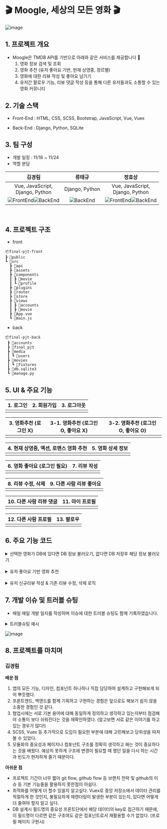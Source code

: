 # 🎬 Moogle, 세상의 모든 영화 🎬

![image](https://user-images.githubusercontent.com/100753588/205097355-6f5b5358-66f5-4355-97b8-601f6e24aa8e.png)

## 1️. 프로젝트 개요
- Moogle은 TMDB API를 기반으로 아래와 같은 서비스를 제공합니다 🎥
  1) 영화 정보 검색 및 조회
  2) 영화 추천 (유저 좋아요 기반, 현재 상영중, 장르별)
  3) 영화에 대한 리뷰 작성 및 좋아요 남기기
  4) 유저간 팔로우 기능, 리뷰 댓글 작성 등을 통해 다른 유저들과도 소통할 수 있는 영화 커뮤니티


## 2. 기술 스택
- Front-End
  : HTML, CSS, SCSS, Bootstrap, JavaScript, Vue, Vuex

- Back-End
  : Django, Python, SQLite

## 3. 팀 구성
- 개발 일정 : 11/16 ~ 11/24
- 역할 분담

| **김경림** |   **류태규** |   **정효상**   |
| :--------------: | :------------------: | :-----------------: |
| Vue, JavaScript, <br> Django, Python |   Django, Python |   Vue, JavaScript, <br> Django, Python   |
| ![FrontEnd](https://img.shields.io/badge/FrontEnd-4A06F)![BackEnd](https://img.shields.io/badge/BackEnd-0C4B33)|  ![BackEnd](https://img.shields.io/badge/BackEnd-0C4B33) | ![FrontEnd](https://img.shields.io/badge/FrontEnd-4A06F)![BackEnd](https://img.shields.io/badge/BackEnd-0C4B33) |

<br>
  


## 4. 프로젝트 구조
- front
```
📦final-pjt-front
┣ 📂public
┗ 📂src
  ┣ 📂api
  ┣ 📂assets
  ┣ 📂components
  ┃ ┣ 📂movie
  ┃ ┗ 📂profile
  ┣ 📂plugins
  ┣ 📂router
  ┣ 📂store
  ┣ 📂views
  ┃ ┣ 📂accounts
  ┃ ┣ 📂movie
  ┣ 📜App.vue
  ┗ 📜main.js
```
- back
```
📦final-pjt-back
 ┣ 📂accounts
 ┣ 📂final_pjt
 ┣ 📂media
 ┃ ┗ 📂users
 ┣ 📂movies
 ┃ ┗ 📂fixtures
 ┣ 📜db.sqlite3
 ┗ 📜manage.py
```

## 5. UI & 주요 기능
| 1. 로그인 | 2. 회원가입 | 3. 로그아웃 |
|----------|----------| ----------|
|    |    |    |

| 3. 영화추천 (로그인 X) | 3-1. 영화추천 (로그인 O, 좋아요 X) | 3-2. 영화추천 (로그인 O, 좋아요 O) |
|----------|----------|----------|
|    |    |    |

| 4. 현재 상영중, 액션, 로맨스 영화 추천 | 5. 영화 상세 정보 |
|----------|----------|
|    |    |

| 6. 영화 좋아요 (로그인 필요) | 7. 리뷰 작성 |
|----------|----------|
|    |    |

| 8. 리뷰 수정, 삭제 | 9. 다른 사람 리뷰 좋아요 |
|----------|----------|
|    |    |

| 10. 다른 사람 리뷰 댓글 | 11. 마이 프로필 |
|----------|----------|
|    |    |

| 12. 다른 사람 프로필 | 13. 팔로우 |
|----------|----------|
|    |    |

## 6. 주요 기능 코드
<details>
<summary>선택한 영화가 DB에 있다면 DB 정보 불러오기, 없다면 DB 저장후 해당 정보 불러오기</summary>
<div markdown="1">

```javascript
getMovieDetail() {
  // 먼저 DB에 있는지 확인
  axios({
    method: 'get',
    url: API_URL + `/movies/${this.$route.params.movie_id}/`,
  })
  .then((res) => {
    this.movie = res.data
  })
  .catch((error) => {
    console.log(error)

    // DB에 없으면 TMDB에서 가져온 데이터를 DB에 저장
    axios({
      method: 'get',
      url: API_URL + `/movies/${this.$route.params.movie_id}/`,
      data: {
        id: this.$route.params.movie_id,
      }
    })
      .then((response) => {
        console.log(response)
      })
      .catch((error) => {
        console.log(error)
      })
  })
},
```

</div>
</details>

<br>

<details>
<summary>유저 좋아요 기반 영화 추천</summary>
<div markdown="1">

```python
@api_view(['GET'])
def recommend(request,user_pk):
    print(request)
    file_path = "movies/fixtures/movies.json"

    with open(file_path, 'r', encoding="UTF-8") as f:
        data = json.load(f)
    new_data = []
    for d in data:
        new_data.append({
            'pk': d['pk'],
            'adult': d['fields']['adult'],
            'overview': d['fields']['overview'],
            'title': d['fields']['title'],
            'poster_path': d['fields']['poster_path'],
            'genres': d['fields']['genres'],
            'vote_average': d['fields']['vote_average'],
        })

    new_data = pd.DataFrame(new_data)

    new_data['overview'].isnull().sum()
    new_data['overview'] = new_data['overview'].fillna('')
    new_data['overview'].isnull().sum() #0 으로 바뀜 내적하면 모두 0 나옴

    tfidf=TfidfVectorizer(stop_words='english') #불용어 제거
    tfidf_mat=tfidf.fit_transform(new_data['overview']).toarray()

    def cos_sim2(X,Y):
        return np.dot(X,Y)/((norm(X)*norm(Y))+1e-7)

    def top_match_ar2(new_data, name, rank=5,simf=cos_sim2):
        sim=[]
        for i in range(len(new_data)):
            if name != i:
                sim.append((simf(new_data[i],new_data[name]),i))
        sim.sort()
        sim.reverse()
        return sim[:rank]

    
    user = get_object_or_404(get_user_model(),pk = user_pk)
    lst1 = list(user.like_movies.all().values())    # 좋아요 누른 영화 리스트
    lst = []    # 새로운 리스트
    movieList = []

    if len(lst1) >= 3:                      # 좋아요를 누른 영화가 3개 이상일 경우
        for elt in lst1:
            lst.append(elt['title'])
    else:                                   # 좋아요를 누른 영화가 3개 미만일 경우
        lst1.append(list(Movie.objects.all().values),3 )
        for elt in lst1:
            lst.append(elt['title'])                        
        
    movieList = random.sample(lst,3)
    recommend_lst = set()
    res_list = []
    for movie_name in movieList:
        # 여기에 영화 이름 동적으로 할당
        movie_idx = list(new_data['title']).index(movie_name)
        for sim, movie_id in top_match_ar2(tfidf_mat, movie_idx ,20):
            res_list.append(str({'id': new_data.loc[movie_id,'pk'], 'title' :new_data.loc[movie_id,'title'], 'poster_path' :new_data.loc[movie_id,'poster_path'], 'vote_average' :new_data.loc[movie_id,'vote_average']}))
        for res in res_list[:30]:
            recommend_lst.add(res)
    result = []
    for i in recommend_lst:
        i = eval(i)
        result.append(i)
    return Response(result)
```

</div>
</details>

<br>

<details>
<summary>유저 신규리뷰 작성 & 기존 리뷰 수정, 삭제 로직</summary>
<div markdown="1">

```javascript
<form @submit.prevent="createReview">
  <div class="star-box d-flex align-items-center justify-content-center mb-3">
    <!-- 유저 리뷰가 있다면 -->
    <div v-if="userReview">
      <b-form-rating
        id="rating-lg-no-border rating-inline"
        @change="onRate"
        :value="userReview?.[0]?.rank"
        icon-half="star-half"
        variant="danger"
        no-border inline show-value show-clear
        precision="1"
        class="star text-light w-100"
        size="lg"
        color="#ffd21e"
      ></b-form-rating>
    </div>
    <!-- 유저 리뷰가 없다면 -->
    <div v-else>
      <b-form-rating
        id="rating-lg-no-border rating-inline"
        @change="onRate"
        v-model="reviewRating"
        icon-half="star-half"
        variant="danger"
        no-border inline show-value show-clear
        precision="1"
        class="star text-light w-100"
        size="lg"
        color="#ffd21e"
      ></b-form-rating>
    </div>
  </div>

  <!-- 수정중 X & 리뷰 있다면 내용 + 수정 + 삭제 버튼 보여주기 -->
  <div v-if="(!isEditing && userReview && userReview?.length > 0)" class="text-center">
    <p class="fs-3">{{ userReview?.[0]?.title }}</p>
    <p style="color: #999;">{{ userReview?.[0]?.content }}</p>
    <div>
      <!-- 수정 -->
      <button @click="onEdit" 
        class="btn btn-primary review-submit-btn me-2"
      >
        <i class="fa-solid fa-pen-to-square"></i>
      </button>
      <!-- 삭제 -->
      <button @click.prevent="deleteReview" 
        type="submit" 
        class="btn review-submit-btn"
        style="color: #999;"
      >
      <i class="fa-solid fa-trash-can" style="cursor: pointer"></i>
      </button>
    </div>
  </div>

  <!-- 수정중 OR 리뷰 없다면 리뷰 form -->
  <div v-else class="w-75 my-0 mx-auto">
    <!-- 리뷰 있다면 UPDATE -->
    <div v-if="isEditing && userReview && userReview?.length > 0">
      <div class="mb-3 review-input text-center" @change="onRate" >
        <label for="reviewTitle" class="form-label">제목</label>
        <input 
          :value="reviewTitle" 
          class="" id="reviewTitle" rows="3" 
          placeholder="2자 이상 남겨주세요." 
        >
      </div>
      <div class="mb-3 review-input" @change="onRate" >
        <label for="reviewContent" class="form-label">내용</label>
        <textarea v-model="reviewContent" class="" id="reviewContent" rows="3" placeholder="2자 이상 남겨주세요."></textarea>
      </div>
      <div class="d-flex justify-content-end">
        <!-- 수정 완료 -->
        <button @click.prevent="updateReview" type="submit" class="btn btn-primary review-submit-btn me-2"> 
          <!-- 저장  -->
          <i class="fa-solid fa-floppy-disk"></i></button>
        <!-- 수정 취소 -->
        <button type="button" @click="onEdit" class="btn btn-dark text-light">
          <!-- 취소 -->
          <i class="fa-solid fa-xmark"></i></button>
      </div>
    </div>
    <!-- 리뷰 없다면 CREATE -->
    <div v-else class="-flex flex-column justify-content-end align-items-center">            
      <div class="mb-3 review-input text-center" @change="onRate">
        <label for="reviewTitle" class="form-label fs-4">제목</label>
        <input v-model="reviewTitle" class="" id="reviewTitle" rows="3" placeholder="2자 이상 남겨주세요.">
      </div>
      <div class="mb-3 review-input text-center" @change="onRate">
        <label for="reviewContent" class="form-label fs-5">내용</label>
        <div class="d-block w-100"><textarea v-model="reviewContent" id="reviewContent" rows="3" placeholder="2자 이상 남겨주세요.">{{}}</textarea></div>
      </div>
      <div class="d-flex justify-content-end">
        <!-- 별점 & 리뷰 저장 -->
        <button @click.prevent="createReview" type="submit" class="btn btn-primary review-submit-btn"><i class="fa-solid fa-floppy-disk"></i></button>
      </div>
    </div>
  </div>
  <!-- <div class="mb-3 form-check review-check">
    <input type="checkbox" class="form-check-input" id="private">
    <label class="form-check-label me-2" for="private">비밀글</label>
    <span id="emailHelp" class="form-text text-muted">나만 볼 수 있어요.</span>
  </div> -->
</form>
```

</div>
</details>



## 7. 개발 이슈 및 트러블 슈팅
- 매일 매일 개발 일지를 작성하며 이슈에 대한 트러블 슈팅도 함께 기록하였습니다.
<details>
<summary>트러블슈팅 예시</summary>
<div markdown="1">

![image](https://user-images.githubusercontent.com/100753588/205089044-dc0ff68f-78b0-46ae-8cfb-676223f907e1.png)

</div>
</details>


![image](https://user-images.githubusercontent.com/100753588/205088816-9b5347e8-8f48-4b45-aaf6-35d1bbfd6fcd.png)



## 8. 프로젝트를 마치며
### 김경림
**배운 점**
1. 앱의 모든 기능, 디자인, 컴포넌트 하나하나 직접 담당하여 설계하고 구현해보게 되어 뿌듯했다.
2. 프론트엔드, 백엔드를 함께 기획하고 구현하는 경험은 앞으로도 해보기 쉽지 않을 소중한 경험인 것 같다.
3. 협업시에는 서로 기본 용어에 대해 동일하게 정의하고 생각하고 있는지부터 점검해야 소통이 보다 쉬워진다는 것을 재확인하였다. (알고보면 서로 같은 이야기를 하고 있는 경우가 많다!)
4. SCSS, Vuex 등 추가적으로 도입이 필요한 부분에 대해 고민해보고 당위성을 따져볼 수 있었다.
5. 모듈화의 중요성과 페이지나 컴포넌트 구조를 정확히 생각하고 짜는 것이 중요하다는 것을 배웠다. 예상치 못하게 구조에 변경이 필요할 때 했던 일을 다시 하는 시간과 빈도가 현저하게 줄기 때문이다.

**아쉬운 점**
- 프로젝트 기간이 너무 짧아 git flow, github flow 등 브랜치 전략 및 github의 이슈 등 기본 기능들을 활용하지 못한점이 아쉽다.
- 최적화를 어떻게 더 할수 있을지 알고싶다.
Vuex로 중앙 저장소에서 데이터 관리를 적절하게 한 것인지, 불필요하게 재렌더링이 발생한 부분이 있는지, 있다면 어떻게 더 줄여야 할지 알고 싶다.
- DB 설계시 필드명의 중요성
프론트단에서 해당 데이터의 key로 접근하기 때문에, 이 필드명이 다르면 같은 구조여도 같은 컴포넌트로서 재활용할 수가 없었다.  (프로필 페이지 구현시)
